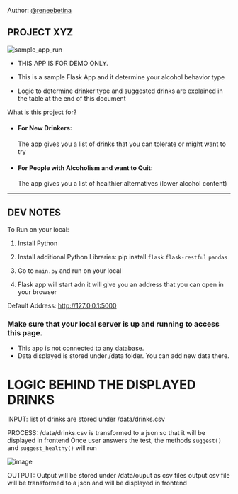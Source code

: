 Author: [@reneebetina](https://github.com/reneebetina)

<h2>PROJECT XYZ</h2>

![sample_app_run](https://user-images.githubusercontent.com/24974238/208610255-34210768-495b-4a4a-b363-69b454cc4386.png)
 
 - THIS APP IS FOR DEMO ONLY.
 
 - This is a sample Flask App and it determine your alcohol behavior type
 
 - Logic to determine drinker type and suggested drinks are explained in the table at the end of this document


What is this project for?

- <h4> For New Drinkers:</h4> The app gives you a list of drinks that you can tolerate or might want to try


- <h4> For People with Alcoholism and want to Quit:</h4> The app gives you a list of healthier alternatives (lower alcohol content)

---
DEV NOTES
---
To Run on your local:
1. Install Python
2. Install additional Python Libraries: 
pip install
`flask`
`flask-restful`
`pandas`

3. Go to `main.py` and run on your local
4. Flask app will start adn it will give you an address that you can open in your browser

Default Address: http://127.0.0.1:5000

<h3> Make sure that your local server is up and running to access this page. </h3>

* This app is not connected to any database.
* Data displayed is stored under /data folder. You can add new data there. 


<h1>LOGIC BEHIND THE DISPLAYED DRINKS</h1>

INPUT: list of drinks are stored under /data/drinks.csv


PROCESS: 
/data/drinks.csv is transformed to a json so that it will be displayed in frontend
Once user answers the test, the methods `suggest()` and `suggest_healthy()` will run

![image](https://user-images.githubusercontent.com/24974238/211728144-aaf64ba1-ec4d-4e88-a69f-74232c2d032b.png)


OUTPUT: 
Output will be stored under /data/ouput as csv files
output csv file will be transformed to a json and will be displayed in frontend
